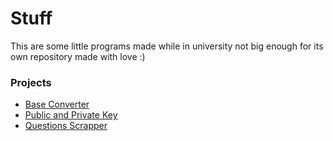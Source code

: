 # Stuff

This are some little programs made while in university not big enough for its own repository made with love :)

### Projects

  * [Base Converter](./baseconverter)
  * [Public and Private Key](./key)
  * [Questions Scrapper](./triviascrapper)
